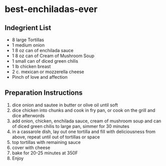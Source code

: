 # best-enchiladas-ever
## Indegrient List
- 8 large Tortillas
- 1 medium onion
- 1 8 oz can of enchilada sauce
- 1 8 oz can of Cream of Mushroom Soup
- 1 small can of diced green chilis
- 1 lb chicken breast
- 2 c. mexican or mozzerella cheese
- Pinch of love and affection

## Preparation Instructions
1. dice onion and sautee in butter or olive oil until soft
2. dice chicken into chunks and cook in fry pan, or cook on the grill and dice afterwords
3. add onion, chicken, enchilada sauce, cream of mushroom soup and can of diced green chilis to large pan, simmer for 30 minutes
4. in a cassarole dish, lay out one tortilla and fill with deliciousness from above, repeat until out of tortillas or space
5. top tortillas with remaining sauce
6. cover with cheese
7. bake for 20-25 minutes at 350F
8. Enjoy
